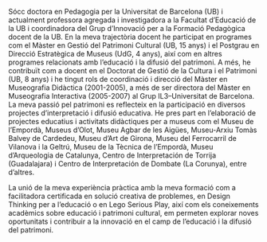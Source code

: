 Sócc doctora en Pedagogia per la Universitat de Barcelona (UB) i actualment professora agregada i investigadora a la Facultat d’Educació de la UB i coordinadora del Grup d’Innovació per a la Formació Pedagògica docent de la UB. 
En la meva trajectòria docent he participat en programes com el Màster en Gestió del Patrimoni Cultural (UB, 15 anys) i el Postgrau en Direcció Estratègica de Museus (UdG, 4 anys), així com en altres programes relacionats amb l’educació i la difusió del patrimoni. A més, he contribuït com a docent en el Doctorat de Gestió de la Cultura i el Patrimoni (UB, 8 anys) i he tingut rols de coordinació i direcció del Màster en Museografia Didàctica (2001-2005), a més de ser directora del Màster en Museografia Interactiva (2005-2007) al Grup IL3–Universitat de Barcelona.
La meva passió pel patrimoni es reflecteix en la participació en diversos projectes d’interpretació i difusió educativa. He pres part en l’elaboració de projectes educatius i activitats didàctiques per a museus com el Museu de l’Empordà, Museus d’Olot, Museu Agbar de les Aigües, Museu-Arxiu Tomàs Balvey de Cardedeu, Museu d’Art de Girona, Museu del Ferrocarril de Vilanova i la Geltrú, Museu de la Tècnica de l’Empordà, Museu d’Arqueologia de Catalunya, Centro de Interpretación de Torrija (Guadalajara) i Centro de Interpretación de Dombate (La Corunya), entre d’altres.

La unió de la meva experiència pràctica amb la meva formació com a facilitadora certificada en solució creativa de problemes, en Design Thinking per a l’educació o en Lego Serious Play, així com els coneixements acadèmics sobre educació i patrimoni cultural, em permeten explorar noves oportunitats i contribuir a la innovació en el camp de l’educació i la difusió del patrimoni.
